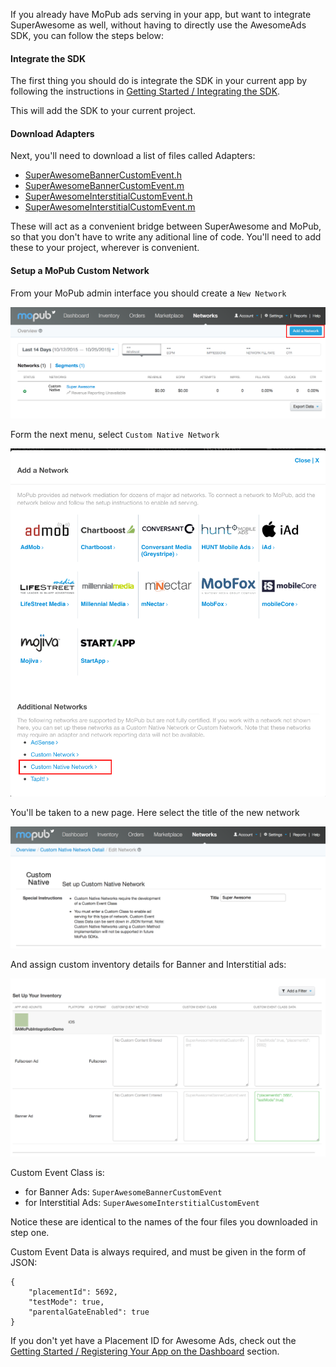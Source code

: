If you already have MoPub ads serving in your app, but want to integrate SuperAwesome as well, without having to directly use the AwesomeAds SDK, you can follow the steps below:

#### Integrate the SDK

The first thing you should do is integrate the SDK in your current app by following the instructions in [Getting Started / Integrating the SDK](https://developers.superawesome.tv/docs/iossdk/Getting%20Started/Integrating%20the%20SDK?version=3).

This will add the SDK to your current project. 

#### Download Adapters

Next, you'll need to download a list of files called Adapters:

  * [SuperAwesomeBannerCustomEvent.h](https://raw.githubusercontent.com/SuperAwesomeLTD/sa-mobile-sdk-ios/develop_v3/SuperAwesome/MoPubIntegration/SuperAwesomeBannerCustomEvent.h)
  * [SuperAwesomeBannerCustomEvent.m](https://raw.githubusercontent.com/SuperAwesomeLTD/sa-mobile-sdk-ios/develop_v3/SuperAwesome/MoPubIntegration/SuperAwesomeBannerCustomEvent.m)
  * [SuperAwesomeInterstitialCustomEvent.h](https://raw.githubusercontent.com/SuperAwesomeLTD/sa-mobile-sdk-ios/develop_v3/SuperAwesome/MoPubIntegration/SuperAwesomeInterstitialCustomEvent.h)
  * [SuperAwesomeInterstitialCustomEvent.m](https://raw.githubusercontent.com/SuperAwesomeLTD/sa-mobile-sdk-ios/develop_v3/SuperAwesome/MoPubIntegration/SuperAwesomeInterstitialCustomEvent.m)

These will act as a convenient bridge between SuperAwesome and MoPub, so that you don't have to write any aditional line of code.
You'll need to add these to your project, wherever is convenient.

#### Setup a MoPub Custom Network

From your MoPub admin interface you should create a `New Network`

![](img/IMG_07_MoPub_1.png "Adding a new Network")

Form the next menu, select `Custom Native Network`

![](img/IMG_07_MoPub_2.png "Creating a Custom Native Network")

You'll be taken to a new page. Here select the title of the new network

![](img/IMG_07_MoPub_3.png "Create the Super Awesome Network")

And assign custom inventory details for Banner and Interstitial ads:

![](img/IMG_07_MoPub_4.png "Setup custom inventory")

Custom Event Class is:
  * for Banner Ads: `SuperAwesomeBannerCustomEvent`
  * for Interstitial Ads: `SuperAwesomeInterstitialCustomEvent`

Notice these are identical to the names of the four files you downloaded in step one.

Custom Event Data is always required, and must be given in the form of  JSON:

```
{
	"placementId": 5692,
	"testMode": true,
	"parentalGateEnabled": true
}

```

If you don't yet have a Placement ID for Awesome Ads, check out the [Getting Started / Registering Your App on the Dashboard](https://developers.superawesome.tv/docs/iossdk/Getting%20Started/Registering%20Your%20App%20on%20the%20Dashboard?version=3) section.
